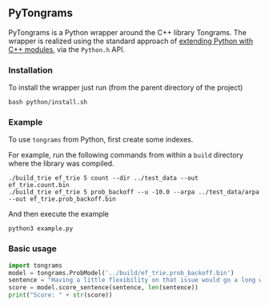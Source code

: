 PyTongrams
----------

PyTongrams is a Python wrapper around the C++ library Tongrams.
The wrapper is realized using the standard approach of [extending Python with C++ modules](https://docs.python.org/3/extending/extending.html), via the `Python.h` API.

### Installation

To install the wrapper just run (from the parent directory of the project)

    bash python/install.sh

### Example

To use `tongrams` from Python, first create some indexes.

For example, run the following commands from within a `build` directory
where the library was compiled.

    ./build_trie ef_trie 5 count --dir ../test_data --out ef_trie.count.bin
    ./build_trie ef_trie 5 prob_backoff --u -10.0 --arpa ../test_data/arpa --out ef_trie.prob_backoff.bin

And then execute the example

    python3 example.py

### Basic usage

```python
import tongrams
model = tongrams.ProbModel('../build/ef_trie.prob_backoff.bin')
sentence = "Having a little flexibility on that issue would go a long way to putting together a final package ."
score = model.score_sentence(sentence, len(sentence))
print("Score: " + str(score))
```